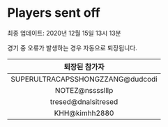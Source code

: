# Players sent off
최종 업데이트: 2020년 12월 15일 13시 13분


경기 중 오류가 발생하는 경우 자동으로 퇴장됩니다.


| 퇴장된 참가자 |
|:---:|
| SUPERULTRACAPSSHONGZZANG@dudcodi |
| NOTEZ@nsssslllp |
| tresed@dnalsitresed |
| KHH@kimhh2880 |